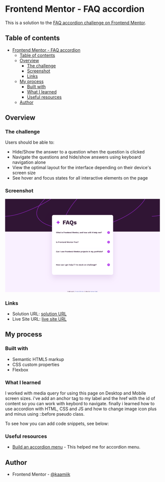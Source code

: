 # Frontend Mentor - FAQ accordion

This is a solution to the [FAQ accordion challenge on Frontend Mentor](https://www.frontendmentor.io/challenges/faq-accordion-wyfFdeBwBz).

## Table of contents

- [Frontend Mentor - FAQ accordion](#frontend-mentor---faq-accordion)
  - [Table of contents](#table-of-contents)
  - [Overview](#overview)
    - [The challenge](#the-challenge)
    - [Screenshot](#screenshot)
    - [Links](#links)
  - [My process](#my-process)
    - [Built with](#built-with)
    - [What I learned](#what-i-learned)
    - [Useful resources](#useful-resources)
  - [Author](#author)

## Overview

### The challenge

Users should be able to:

- Hide/Show the answer to a question when the question is clicked
- Navigate the questions and hide/show answers using keyboard navigation alone
- View the optimal layout for the interface depending on their device's screen size
- See hover and focus states for all interactive elements on the page

### Screenshot

![](./assets/Screenshot.png)

### Links

- Solution URL: [solution URL](https://github.com/kaamiik/FAQ-Accordion)
- Live Site URL: [live site URL](https://faq-accordion-iota-jade.vercel.app/)

## My process

### Built with

- Semantic HTML5 markup
- CSS custom properties
- Flexbox

### What I learned

I worked with media query for using this page on Desktop and Mobile screen sizes. i've add an anchor tag to my label and the href with the id of content so you can work with keybord to navigate. finally i learned how to use accordion with HTML, CSS and JS and how to change image icon plus and minus using ::before pseudo class.

To see how you can add code snippets, see below:

### Useful resources

- [Build an accordion menu](https://www.freecodecamp.org/news/build-an-accordion-menu-using-html-css-and-javascript/) - This helped me for accordion menu.

## Author

- Frontend Mentor - [@kaamiik](https://www.frontendmentor.io/profile/kaamiik)
